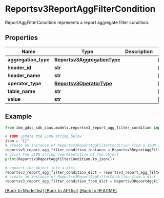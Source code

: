 # Reportsv3ReportAggFilterCondition

ReportAggFilterCondition represents a report aggregate filter condition.

## Properties

Name | Type | Description | Notes
------------ | ------------- | ------------- | -------------
**aggregation_type** | [**Reportsv3AggregationType**](Reportsv3AggregationType.md) |  | [optional] 
**header_id** | **str** |  | [optional] 
**header_name** | **str** |  | [optional] 
**operator_type** | [**Reportsv3OperatorType**](Reportsv3OperatorType.md) |  | [optional] 
**table_name** | **str** |  | [optional] 
**value** | **str** |  | [optional] 

## Example

```python
from ibm_gdsc_sdk_saas.models.reportsv3_report_agg_filter_condition import Reportsv3ReportAggFilterCondition

# TODO update the JSON string below
json = "{}"
# create an instance of Reportsv3ReportAggFilterCondition from a JSON string
reportsv3_report_agg_filter_condition_instance = Reportsv3ReportAggFilterCondition.from_json(json)
# print the JSON string representation of the object
print(Reportsv3ReportAggFilterCondition.to_json())

# convert the object into a dict
reportsv3_report_agg_filter_condition_dict = reportsv3_report_agg_filter_condition_instance.to_dict()
# create an instance of Reportsv3ReportAggFilterCondition from a dict
reportsv3_report_agg_filter_condition_from_dict = Reportsv3ReportAggFilterCondition.from_dict(reportsv3_report_agg_filter_condition_dict)
```
[[Back to Model list]](../README.md#documentation-for-models) [[Back to API list]](../README.md#documentation-for-api-endpoints) [[Back to README]](../README.md)


